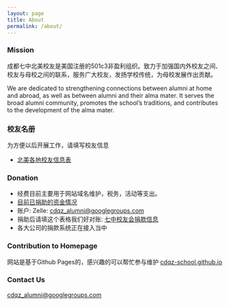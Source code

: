 ```yaml
---
layout: page
title: About
permalink: /about/
---
```

### Mission
成都七中北美校友是美国注册的501c3非盈利组织。致力于加强国内外校友之间、校友与母校之间的联系，服务广大校友，发扬学校传统，为母校发展作出贡献。 

We are dedicated to strengthening connections between alumni at home and abroad, as well as between alumni and their alma mater. It serves the broad alumni community, promotes the school’s traditions, and contributes to the development of the alma mater.

### 校友名册
为方便以后开展工作，请填写校友信息
* [北美各地校友信息表](https://forms.gle/P6eS3z7aTnbo9ESJ7)

### Donation
* 经费目前主要用于网站域名维护，税务，活动等支出。
* [目前已捐助的资金情况](https://docs.google.com/spreadsheets/d/1knkfbOSkbzpgHtOgweLKCoEyUcdekEdP5K1O3zqDEpE/edit?usp=sharing)
* 账户: Zelle: cdqz_alumni@googlegroups.com
* 捐助后请填这个表格我们好对账: [七中校友会捐款信息](https://forms.gle/4fQ1uPxKLmj6hhWY8)
* 各大公司的捐款系统正在接入当中
  
### Contribution to Homepage
网站是基于Github Pages的，感兴趣的可以帮忙参与维护
[cdqz-school.github.io](https://github.com/cdqz-school/cdqz-school.github.io)

### Contact Us
[cdqz_alumni@googlegroups.com](mailto:cdqz_alumni@googlegroups.com)
